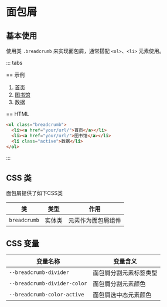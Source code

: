 # 面包屑

## 基本使用

使用类 `.breadcrumb` 来实现面包屑，通常搭配 `<ol>`、`<li>` 元素使用。

::: tabs

== 示例

<Example>
  <ol class="breadcrumb">
    <li><a href="your/url/">首页</a></li>
    <li><a href="your/url/">图书馆</a></li>
    <li class="active">数据</li>
  </ol>
</Example>

== HTML

```html
<ol class="breadcrumb">
  <li><a href="your/url/">首页</a></li>
  <li><a href="your/url/">图书馆</a></li>
  <li class="active">数据</li>
</ol>
```

:::


## CSS 类

面包屑提供了如下CSS类

| 类        | 类型           | 作用  |
| ------------- |:-------------:| ----- |
| `breadcrumb`      | 实体类 | 元素作为面包屑组件 |


## CSS 变量

| 变量名称 | 变量含义 |
| -------- | -------- |
| `--breadcrumb-divider`           | 面包屑分割元素标签类型 |
| `--breadcrumb-divider-color`     | 面包屑分割元素颜色 |
| `--breadcrumb-color-active`      | 面包屑选中态元素颜色 |
